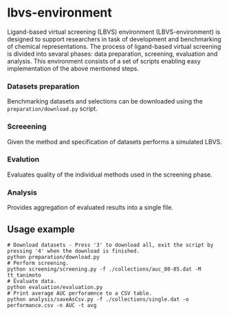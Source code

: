 # lbvs-environment
Ligand-based virtual screening (LBVS) environment (LBVS-environment) is designed to support researchers in task of development and benchmarking of chemical representations. The process of ligand-based virtual screening is divided into sevaral phases: data preparation, screening, evaluation and analysis. This environment consists of a set of scripts enabling easy implementation of the above mentioned steps.

### Datasets preparation
Benchmarking datasets and selections can be downloaded using the `preparation/download.py` script.

### Screeening
Given the method and specification of datasets performs a simulated LBVS.

### Evalution
Evaluates quality of the individual methods used in the screening phase.

### Analysis
Provides aggregation of evaluated results into a single file.

## Usage example
```
# Download datasets - Press '3' to download all, exit the script by pressing '4' when the download is finished.
python preparation/download.py
# Perform screening.
python screening/screening.py -f ./collections/auc_80-85.dat -M tt_tanimoto
# Evaluate data.
python evaluation/evaluation.py
# Print average AUC perforamnce to a CSV table.
python analysis/saveAsCsv.py -f ./collections/single.dat -o performance.csv -n AUC -t avg
```


